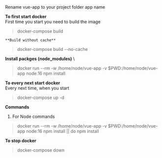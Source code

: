 Rename vue-app to your project folder app name

**To first start docker** \
First time you start you need to build the image 

> docker-compose build

	**Build without cache**

> docker-compose build --no-cache 


**Install packges (node_modules)** \

> docker run --rm -w /home/node/vue-app -v $PWD:/home/node/vue-app node:16 npm install 


**To every next start docker** \
Every next time, when you start 
> docker-compose up -d


**Commands**
1. For Node commands
> docker run --rm -w /home/node/vue-app -v $PWD:/home/node/vue-app node:16 npm install || do npm install

**To stop docker**
> docker-compose down

